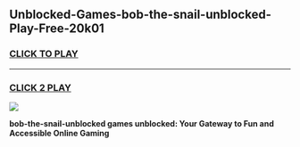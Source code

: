 
## Unblocked-Games-bob-the-snail-unblocked-Play-Free-20k01
<h3>
<a href="https://premium76.site?title=bob-the-snail-unblocked&ref=20M">CLICK TO PLAY</a></h3>
<hr>

<h3>
<a href="https://premium76.site?title=bob-the-snail-unblocked&ref=20M">CLICK 2 PLAY</a>
  
</h3>

<a href="https://premium76.site?title=bob-the-snail-unblocked&ref=19M"><img src="https://clearcache.store/games.png"></a>


**bob-the-snail-unblocked games unblocked: Your Gateway to Fun and Accessible Online Gaming**
